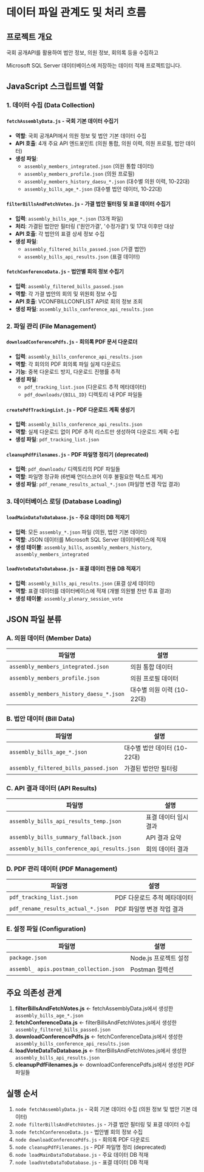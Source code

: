 # 데이터 파일 관계도 및 처리 흐름

## 프로젝트 개요

국회 공개API를 활용하여 법안 정보, 의원 정보, 회의록 등을 수집하고

Microsoft SQL Server 데이터베이스에 저장하는 데이터 적재 프로젝트입니다.

## JavaScript 스크립트별 역할

### 1. 데이터 수집 (Data Collection)

#### `fetchAssemblyData.js` - 국회 기본 데이터 수집기

- **역할**: 국회 공개API에서 의원 정보 및 법안 기본 데이터 수집
- **API 호출**: 4개 주요 API 엔드포인트 (의원 통합, 의원 이력, 의원 프로필, 법안 데이터)
- **생성 파일**:
  - `assembly_members_integrated.json` (의원 통합 데이터)
  - `assembly_members_profile.json` (의원 프로필)
  - `assembly_members_history_daesu_*.json` (대수별 의원 이력, 10-22대)
  - `assembly_bills_age_*.json` (대수별 법안 데이터, 10-22대)

#### `filterBillsAndFetchVotes.js` - 가결 법안 필터링 및 표결 데이터 수집기

- **입력**: `assembly_bills_age_*.json` (13개 파일)
- **처리**: 가결된 법안만 필터링 ('원안가결', '수정가결') 및 17대 이후만 대상
- **API 호출**: 각 법안의 표결 상세 정보 수집
- **생성 파일**:
  - `assembly_filtered_bills_passed.json` (가결 법안)
  - `assembly_bills_api_results.json` (표결 데이터)

#### `fetchConferenceData.js` - 법안별 회의 정보 수집기

- **입력**: `assembly_filtered_bills_passed.json`
- **역할**: 각 가결 법안의 회의 및 위원회 정보 수집
- **API 호출**: VCONFBILLCONFLIST API로 회의 정보 조회
- **생성 파일**: `assembly_bills_conference_api_results.json`

### 2. 파일 관리 (File Management)

#### `downloadConferencePdfs.js` - 회의록 PDF 문서 다운로더

- **입력**: `assembly_bills_conference_api_results.json`
- **역할**: 각 회의의 PDF 회의록 파일 실제 다운로드
- **기능**: 중복 다운로드 방지, 다운로드 진행률 추적
- **생성 파일**:
  - `pdf_tracking_list.json` (다운로드 추적 메타데이터)
  - `pdf_downloads/{BILL_ID}` 디렉토리 내 PDF 파일들

#### `createPdfTrackingList.js` - PDF 다운로드 계획 생성기

- **입력**: `assembly_bills_conference_api_results.json`
- **역할**: 실제 다운로드 없이 PDF 추적 리스트만 생성하여 다운로드 계획 수립
- **생성 파일**: `pdf_tracking_list.json`

#### `cleanupPdfFilenames.js` - PDF 파일명 정리기 (deprecated)

- **입력**: `pdf_downloads/` 디렉토리의 PDF 파일들
- **역할**: 파일명 정규화 (6번째 언더스코어 이후 불필요한 텍스트 제거)
- **생성 파일**: `pdf_rename_results_actual_*.json` (파일명 변경 작업 결과)

### 3. 데이터베이스 로딩 (Database Loading)

#### `loadMainDataToDatabase.js` - 주요 데이터 DB 적재기

- **입력**: 모든 `assembly_*.json` 파일 (의원, 법안 기본 데이터)
- **역할**: JSON 데이터를 Microsoft SQL Server 데이터베이스에 적재
- **생성 테이블**: `assembly_bills`, `assembly_members_history`, `assembly_members_integrated`

#### `loadVoteDataToDatabase.js` - 표결 데이터 전용 DB 적재기

- **입력**: `assembly_bills_api_results.json` (표결 상세 데이터)
- **역할**: 표결 데이터를 데이터베이스에 적재 (개별 의원별 찬반 투표 결과)
- **생성 테이블**: `assembly_plenary_session_vote`

## JSON 파일 분류

### A. 의원 데이터 (Member Data)

| 파일명 | 설명 |
|--------|------|
| `assembly_members_integrated.json` | 의원 통합 데이터 |
| `assembly_members_profile.json` | 의원 프로필 데이터 |
| `assembly_members_history_daesu_*.json` | 대수별 의원 이력 (10-22대) |

### B. 법안 데이터 (Bill Data)

| 파일명 | 설명 |
|--------|------|
| `assembly_bills_age_*.json` | 대수별 법안 데이터 (10-22대) |
| `assembly_filtered_bills_passed.json` | 가결된 법안만 필터링 |

### C. API 결과 데이터 (API Results)

| 파일명 | 설명 |
|--------|------|
| `assembly_bills_api_results_temp.json` | 표결 데이터 임시 결과 |
| `assembly_bills_summary_fallback.json` | API 결과 요약 |
| `assembly_bills_conference_api_results.json` | 회의 데이터 결과 |

### D. PDF 관리 데이터 (PDF Management)

| 파일명 | 설명 |
|--------|------|
| `pdf_tracking_list.json` | PDF 다운로드 추적 메타데이터 |
| `pdf_rename_results_actual_*.json` | PDF 파일명 변경 작업 결과 |

### E. 설정 파일 (Configuration)

| 파일명 | 설명 |
|--------|------|
| `package.json` | Node.js 프로젝트 설정 |
| `assembl_ apis.postman_collection.json` | Postman 컬렉션 |

## 주요 의존성 관계

1. **filterBillsAndFetchVotes.js** ← fetchAssemblyData.js에서 생성한 `assembly_bills_age_*.json`
2. **fetchConferenceData.js** ← filterBillsAndFetchVotes.js에서 생성한 `assembly_filtered_bills_passed.json`
3. **downloadConferencePdfs.js** ← fetchConferenceData.js에서 생성한 `assembly_bills_conference_api_results.json`
4. **loadVoteDataToDatabase.js** ← filterBillsAndFetchVotes.js에서 생성한 `assembly_bills_api_results.json`
5. **cleanupPdfFilenames.js** ← downloadConferencePdfs.js에서 생성한 PDF 파일들

## 실행 순서

1. `node fetchAssemblyData.js` - 국회 기본 데이터 수집 (의원 정보 및 법안 기본 데이터)
2. `node filterBillsAndFetchVotes.js` - 가결 법안 필터링 및 표결 데이터 수집
3. `node fetchConferenceData.js` - 법안별 회의 정보 수집
4. `node downloadConferencePdfs.js` - 회의록 PDF 다운로드
5. `node cleanupPdfFilenames.js` - PDF 파일명 정리 (deprecated)
6. `node loadMainDataToDatabase.js` - 주요 데이터 DB 적재
7. `node loadVoteDataToDatabase.js` - 표결 데이터 DB 적재
